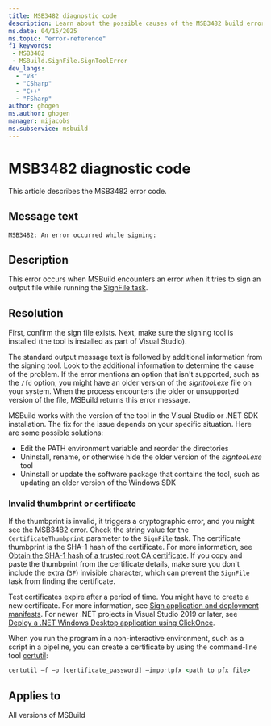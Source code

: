 ```yaml
---
title: MSB3482 diagnostic code
description: Learn about the possible causes of the MSB3482 build error and get troubleshooting tips.
ms.date: 04/15/2025
ms.topic: "error-reference"
f1_keywords:
 - MSB3482
 - MSBuild.SignFile.SignToolError
dev_langs:
  - "VB"
  - "CSharp"
  - "C++"
  - "FSharp"
author: ghogen
ms.author: ghogen
manager: mijacobs
ms.subservice: msbuild
---
```

# MSB3482 diagnostic code

<!-- :::ErrorDefinitionDescription::: -->
<!-- :::editable-content name="introDescription"::: -->
This article describes the MSB3482 error code.
<!-- :::editable-content-end::: -->

## Message text

`MSB3482: An error occurred while signing:`

## Description

This error occurs when MSBuild encounters an error when it tries to sign an output file while running the [SignFile task](../signfile-task.md). 

## Resolution

First, confirm the sign file exists. Next, make sure the signing tool is installed (the tool is installed as part of Visual Studio).

The standard output message text is followed by additional information from the signing tool. Look to the additional information to determine the cause of the problem. If the error mentions an option that isn't supported, such as the `/fd` option, you might have an older version of the *signtool.exe* file on your system. When the process encounters the older or unsupported version of the file, MSBuild returns this error message.

MSBuild works with the version of the tool in the Visual Studio or .NET SDK installation. The fix for the issue depends on your specific situation. Here are some possible solutions:

- Edit the PATH environment variable and reorder the directories
- Uninstall, rename, or otherwise hide the older version of the *signtool.exe* tool
- Uninstall or update the software package that contains the tool, such as updating an older version of the Windows SDK

### Invalid thumbprint or certificate

If the thumbprint is invalid, it triggers a cryptographic error, and you might see the MSB3482 error. Check the string value for the `CertificateThumbprint` parameter to the `SignFile` task. The certificate thumbprint is the SHA-1 hash of the certificate. For more information, see [Obtain the SHA-1 hash of a trusted root CA certificate](/previous-versions/windows/it-pro/windows-server-2008-R2-and-2008/cc733076\(v\=ws.10\)). If you copy and paste the thumbprint from the certificate details, make sure you don't include the extra (`3F`) invisible character, which can prevent the `SignFile` task from finding the certificate.

Test certificates expire after a period of time. You might have to create a new certificate. For more information, see [Sign application and deployment manifests](../../ide/how-to-sign-application-and-deployment-manifests.md). For newer .NET projects in Visual Studio 2019 or later, see [Deploy a .NET Windows Desktop application using ClickOnce](../../deployment/quickstart-deploy-using-clickonce-folder.md).

When you run the program in a non-interactive environment, such as a script in a pipeline, you can create a certificate by using the command-line tool [certutil](/windows-server/administration/windows-commands/certutil):

```cmd
certutil –f –p [certificate_password] –importpfx <path to pfx file>
```

## Applies to

All versions of MSBuild